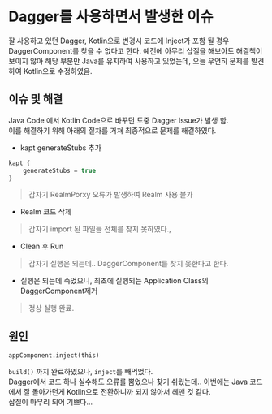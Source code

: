 # Dagger를 사용하면서 발생한 이슈

잘 사용하고 있던 Dagger, Kotlin으로 변경시 코드에 Inject가 포함 될 경우 DaggerComponent를 찾을 수 없다고 한다.
예전에 아무리 삽질을 해보아도 해결책이 보이지 않아 해당 부분만 Java를 유지하여 사용하고 있었는데, 오늘 우연히 문제를 발견하여 Kotlin으로 수정하였음.

## 이슈 및 해결
Java Code 에서 Kotlin Code으로 바꾸던 도중 Dagger Issue가 발생 함.  
이를 해결하기 위해 아래의 절차를 거쳐 최종적으로 문제를 해결하였다.

- kapt generateStubs 추가 

```gradle
kapt {
    generateStubs = true
}
```
> 갑자기 RealmPorxy 오류가 발생하여 Realm 사용 불가
 
- Realm 코드 삭제 

> 갑자기 import 된 파일들 전체를 찾지 못하였다., 

- Clean 후 Run

> 갑자기 실행은 되는데.. DaggerComponent를 찾지 못한다고 한다.  

- 실행은 되는데 죽었으니, 최초에 실행되는 Application Class의 DaggerComponent제거 

> 정상 실행 완료.

## 원인
```
appComponent.inject(this)
```
`build()` 까지 완료하였으나, `inject`를 빼먹었다.  
Dagger에서 코드 하나 실수해도 오류를 뿜었으나 찾기 쉬웠는데.. 이번에는 Java 코드에서 잘 돌아가던게 Kotlin으로 전환하니까 되지 않아서 헤맨 것 같다.  
삽질이 마무리 되어 기쁘다...
